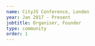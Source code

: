 ```yaml
---
name: CityJS Conference, London
year: Jan 2017 - Present
jobtitle: Organiser, Founder 
type: community
order: 1
---
```

